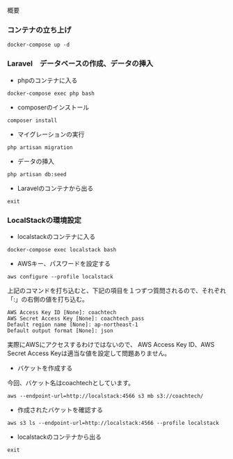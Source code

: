 概要

### コンテナの立ち上げ
```
docker-compose up -d
```

### Laravel　データベースの作成、データの挿入

- phpのコンテナに入る
```
docker-compose exec php bash
```

- composerのインストール
```
composer install
```

- マイグレーションの実行
```
php artisan migration
```

- データの挿入
```
php artisan db:seed
```

- Laravelのコンテナから出る
```
exit
```

### LocalStackの環境設定

- localstackのコンテナに入る
```
docker-compose exec localstack bash
```

- AWSキー、パスワードを設定する
```
aws configure --profile localstack
```

上記のコマンドを打ち込むと、下記の項目を１つずつ質問されるので、それぞれ「:」の右側の値を打ち込む。
```
AWS Access Key ID [None]: coachtech
AWS Secret Access Key [None]: coachtech_pass
Default region name [None]: ap-northeast-1
Default output format [None]: json
```

実際にAWSにアクセスするわけではないので、
AWS Access Key ID、AWS Secret Access Keyは適当な値を設定して問題ありません。

- バケットを作成する

今回、バケット名はcoachtechとしています。
```
aws --endpoint-url=http://localstack:4566 s3 mb s3://coachtech/
```

- 作成されたバケットを確認する
```
aws s3 ls --endpoint-url=http://localstack:4566 --profile localstack
```

- localstackのコンテナから出る
```
exit
```